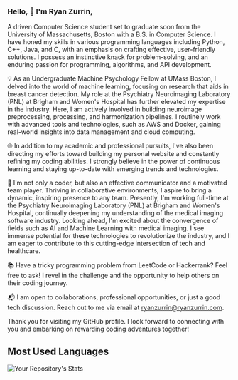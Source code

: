 ### Hello, 👋 I'm Ryan Zurrin, 

A driven Computer Science student set to graduate soon from the University of Massachusetts, Boston with a B.S. in Computer Science. I have honed my skills in various programming languages including Python, C++, Java, and C, with an emphasis on crafting effective, user-friendly solutions. I possess an instinctive knack for problem-solving, and an enduring passion for programming, algorithms, and API development.

💡 As an Undergraduate Machine Psychology Fellow at UMass Boston, I delved into the world of machine learning, focusing on research that aids in breast cancer detection. My role at the Psychiatry Neuroimaging Laboratory (PNL) at Brigham and Women's Hospital has further elevated my expertise in the industry. Here, I am actively involved in building neuroimage preprocessing, processing, and harmonization pipelines. I routinely work with advanced tools and technologies, such as AWS and Docker, gaining real-world insights into data management and cloud computing.

🌐 In addition to my academic and professional pursuits, I've also been directing my efforts toward building my personal website and constantly refining my coding abilities. I strongly believe in the power of continuous learning and staying up-to-date with emerging trends and technologies.

👥 I'm not only a coder, but also an effective communicator and a motivated team player. Thriving in collaborative environments, I aspire to bring a dynamic, inspiring presence to any team. Presently, I'm working full-time at the Psychiatry Neuroimaging Laboratory (PNL) at Brigham and Women's Hospital, continually deepening my understanding of the medical imaging software industry. Looking ahead, I'm excited about the convergence of fields such as AI and Machine Learning with medical imaging. I see immense potential for these technologies to revolutionize the industry, and I am eager to contribute to this cutting-edge intersection of tech and healthcare.

📚 Have a tricky programming problem from LeetCode or Hackerrank? Feel free to ask! I revel in the challenge and the opportunity to help others on their coding journey.

📬 I am open to collaborations, professional opportunities, or just a good tech discussion. Reach out to me via email at ryanzurrin@ryanzurrin.com.

Thank you for visiting my GitHub profile. I look forward to connecting with you and embarking on rewarding coding adventures together!

<!--
**RyanZurrin/RyanZurrin** is a ✨ _special_ ✨ repository because its `README.md` (this file) appears on your GitHub profile.

Here are some ideas to get you started:

- 🔭 I’m currently working on ...
- 🌱 I’m currently learning ...
- 👯 I’m looking to collaborate on ...
- 🤔 I’m looking for help with ...
- 💬 Ask me about ...
- 📫 How to reach me: ...
- 😄 Pronouns: ...
- ⚡ Fun fact: ...

## GitHub Stats
![Your Repository's Stats](https://github-readme-stats.vercel.app/api?username=RyanZurrin&show_icons=true)

## Random Joke Generator
![Jokes Card](https://readme-jokes.vercel.app/api)


## Profile View Counter
![Profile View Counter](https://komarev.com/ghpvc/?username=RyanZurrin)
## Contributors Badge
![Your Repository's Stats](https://contrib.rocks/image?repo=RyanZurrin/PhysicsFormulaClass_lessDependecnies)
-->


## Most Used Languages
![Your Repository's Stats](https://github-readme-stats.vercel.app/api/top-langs/?username=RyanZurrin&theme=blue-green)




